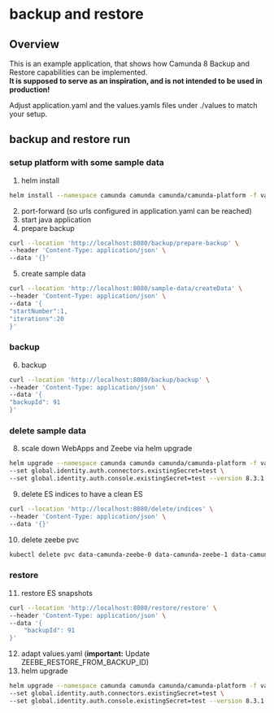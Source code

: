 # backup and restore

## Overview
This is an example application, that shows how Camunda 8 Backup and Restore capabilities can be implemented.  
<b>It is supposed to serve as an inspiration, and is not intended to be used in production!</b>  

Adjust application.yaml and the values.yamls files under ./values to match your setup.

## backup and restore run

### setup platform with some sample data
1. helm install
```bash
helm install --namespace camunda camunda camunda/camunda-platform -f values/step1_values.yaml --skip-crds --version 8.3.1
```
2. port-forward (so urls configured in application.yaml can be reached)
3. start java application
4. prepare backup
```bash
curl --location 'http://localhost:8080/backup/prepare-backup' \
--header 'Content-Type: application/json' \
--data '{}'
```
5. create sample data
```bash
curl --location 'http://localhost:8080/sample-data/createData' \
--header 'Content-Type: application/json' \
--data '{
"startNumber":1,
"iterations":20
}'
```

### backup
6. backup
```bash
curl --location 'http://localhost:8080/backup/backup' \
--header 'Content-Type: application/json' \
--data '{
"backupId": 91
}'
```

### delete sample data
8. scale down WebApps and Zeebe via helm upgrade
```bash
helm upgrade --namespace camunda camunda camunda/camunda-platform -f values/step2_values.yaml --skip-crds \
--set global.identity.auth.connectors.existingSecret=test \
--set global.identity.auth.console.existingSecret=test --version 8.3.1
```
9. delete ES indices to have a clean ES
```bash
curl --location 'http://localhost:8080/delete/indices' \
--header 'Content-Type: application/json' \
--data '{}'
```

10. delete zeebe pvc
```bash
kubectl delete pvc data-camunda-zeebe-0 data-camunda-zeebe-1 data-camunda-zeebe-2
```

### restore
11. restore ES snapshots
```bash
curl --location 'http://localhost:8080/restore/restore' \
--header 'Content-Type: application/json' \
--data '{
    "backupId": 91
}'
```
12. adapt values.yaml (<b>important:</b> Update ZEEBE_RESTORE_FROM_BACKUP_ID)
13. helm upgrade
```bash
helm upgrade --namespace camunda camunda camunda/camunda-platform -f values/step3_values.yaml --skip-crds \
--set global.identity.auth.connectors.existingSecret=test \
--set global.identity.auth.console.existingSecret=test --version 8.3.1
```